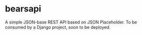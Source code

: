 # bearsapi
A simple JSON-base REST API based on JSON Placeholder. To be consumed by a Django project, soon to be deployed.
